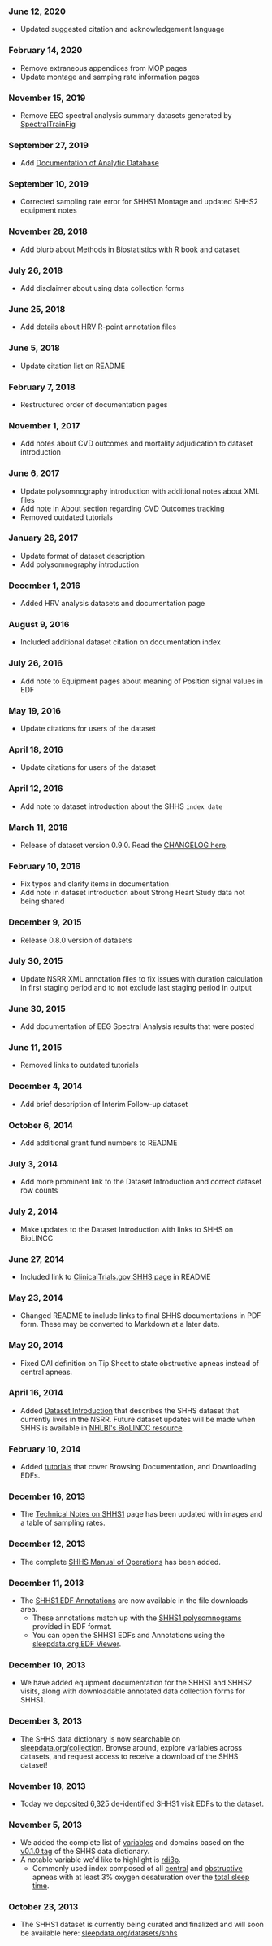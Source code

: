 ### June 12, 2020

- Updated suggested citation and acknowledgement language

### February 14, 2020

- Remove extraneous appendices from MOP pages
- Update montage and samping rate information pages

### November 15, 2019

- Remove EEG spectral analysis summary datasets generated by [SpectralTrainFig](https://github.com/nsrr/SpectralTrainFig)

### September 27, 2019

- Add [Documentation of Analytic Database](:files_path:/documentation?f=SHHS_Documentation_of_Analytic_Database.pdf)

### September 10, 2019

- Corrected sampling rate error for SHHS1 Montage and updated SHHS2 equipment notes

### November 28, 2018

- Add blurb about Methods in Biostatistics with R book and dataset

### July 26, 2018

- Add disclaimer about using data collection forms

### June 25, 2018

- Add details about HRV R-point annotation files

### June 5, 2018

- Update citation list on README

### February 7, 2018

- Restructured order of documentation pages

### November 1, 2017

- Add notes about CVD outcomes and mortality adjudication to dataset introduction

### June 6, 2017

- Update polysomnography introduction with additional notes about XML files
- Add note in About section regarding CVD Outcomes tracking
- Removed outdated tutorials

### January 26, 2017

- Update format of dataset description
- Add polysomnography introduction

### December 1, 2016

- Added HRV analysis datasets and documentation page

### August 9, 2016

- Included additional dataset citation on documentation index

### July 26, 2016

- Add note to Equipment pages about meaning of Position signal values in EDF

### May 19, 2016

- Update citations for users of the dataset

### April 18, 2016

- Update citations for users of the dataset

### April 12, 2016

- Add note to dataset introduction about the SHHS `index date`

### March 11, 2016

- Release of dataset version 0.9.0. Read the [CHANGELOG here](https://github.com/nsrr/shhs-data-dictionary/blob/master/CHANGELOG.md).

### February 10, 2016

- Fix typos and clarify items in documentation
- Add note in dataset introduction about Strong Heart Study data not being shared

### December 9, 2015

- Release 0.8.0 version of datasets

### July 30, 2015

- Update NSRR XML annotation files to fix issues with duration calculation in first staging period and to not exclude last staging period in output

### June 30, 2015

- Add documentation of EEG Spectral Analysis results that were posted

### June 11, 2015

- Removed links to outdated tutorials

### December 4, 2014

- Add brief description of Interim Follow-up dataset

### October 6, 2014

- Add additional grant fund numbers to README

### July 3, 2014

- Add more prominent link to the Dataset Introduction and correct dataset row counts

### July 2, 2014

- Make updates to the Dataset Introduction with links to SHHS on BioLINCC

### June 27, 2014

- Included link to [ClinicalTrials.gov SHHS page](http://clinicaltrials.gov/ct2/show/NCT00005275) in README

### May 23, 2014

- Changed README to include links to final SHHS documentations in PDF form. These may be converted to Markdown at a later date.

### May 20, 2014

- Fixed OAI definition on Tip Sheet to state obstructive apneas instead of central apneas.

### April 16, 2014

- Added [Dataset Introduction](:pages_path:/3-dataset-introduction.md) that describes the SHHS dataset that currently lives in the NSRR. Future dataset updates will be made when SHHS is available in [NHLBI's BioLINCC resource](https://biolincc.nhlbi.nih.gov/home/).

### February 10, 2014

- Added [tutorials](:pages_path:/tutorials) that cover Browsing Documentation, and Downloading EDFs.

### December 16, 2013

- The [Technical Notes on SHHS1](:pages_path:/4-equipment-shhs1.md) page has been updated with images and a table of sampling rates.

### December 12, 2013

- The complete [SHHS Manual of Operations](:pages_path:/mop/6-00-mop-toc.md) has been added.

### December 11, 2013

- The [SHHS1 EDF Annotations](:files_path:/annotations-shhs1) are now available in the file downloads area.
  - These annotations match up with the [SHHS1 polysomnograms](:files_path:/edf-shhs1) provided in EDF format.
  - You can open the SHHS1 EDFs and Annotations using the [sleepdata.org EDF Viewer](:tools_path:/sleep-portal-viewer).

### December 10, 2013

- We have added equipment documentation for the SHHS1 and SHHS2 visits, along with downloadable annotated data collection forms for SHHS1.

### December 3, 2013

- The SHHS data dictionary is now searchable on [sleepdata.org/collection](/collection?d=shhs). Browse around, explore variables across datasets, and request access to receive a download of the SHHS dataset!

### November 18, 2013

- Today we deposited 6,325 de-identified SHHS1 visit EDFs to the dataset.

### November 5, 2013

- We added the complete list of [variables](/collection?d=shhs) and domains based on the [v0.1.0 tag](https://github.com/nsrr/shhs-data-dictionary/tree/v0.1.0) of the SHHS data dictionary.
- A notable variable we'd like to highlight is [rdi3p](/collection?d=shhs&s=rdi3p).
    - Commonly used index composed of all [central](/collection?d=shhs&s=central+3%25) and [obstructive](/collection?d=shhs&s=obstructive+3%25) apneas with at least 3% oxygen desaturation over the [total sleep time](/collection?d=shhs&s=slpprdp).


### October 23, 2013

- The SHHS1 dataset is currently being curated and finalized and will soon be available here: [sleepdata.org/datasets/shhs](:datasets_path:/shhs)

